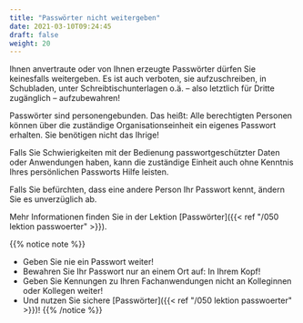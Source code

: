 ```yaml
---
title: "Passwörter nicht weitergeben"
date: 2021-03-10T09:24:45
draft: false
weight: 20
---
```

Ihnen anvertraute oder von Ihnen erzeugte Passwörter dürfen Sie keinesfalls weitergeben. Es ist auch verboten, sie aufzuschreiben, in Schubladen, unter Schreibtischunterlagen o.ä. – also letztlich für Dritte zugänglich – aufzubewahren!

Passwörter sind personengebunden. Das heißt: Alle berechtigten Personen können über die zuständige Organisationseinheit ein eigenes Passwort erhalten. Sie benötigen nicht das Ihrige!

Falls Sie Schwierigkeiten mit der Bedienung passwortgeschützter Daten oder Anwendungen haben, kann die zuständige Einheit auch ohne Kenntnis Ihres persönlichen Passworts Hilfe leisten.

Falls Sie befürchten, dass eine andere Person Ihr Passwort kennt, ändern Sie es unverzüglich ab.

Mehr Informationen finden Sie in der Lektion [Passwörter]({{< ref "/050 lektion passwoerter" >}}).

{{% notice note %}}

- Geben Sie nie ein Passwort weiter!
- Bewahren Sie Ihr Passwort nur an einem Ort auf: In Ihrem Kopf!
- Geben Sie Kennungen zu Ihren Fachanwendungen nicht an Kolleginnen oder Kollegen weiter!
- Und nutzen Sie sichere [Passwörter]({{< ref "/050 lektion passwoerter" >}})!
  {{% /notice %}}